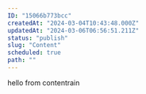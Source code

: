 ```yaml
---
ID: "15066b773bcc"
createdAt: "2024-03-04T10:43:48.000Z"
updatedAt: "2024-03-06T06:56:51.211Z"
status: "publish"
slug: "Content"
scheduled: true
path: ""
---
```

hello from contentrain